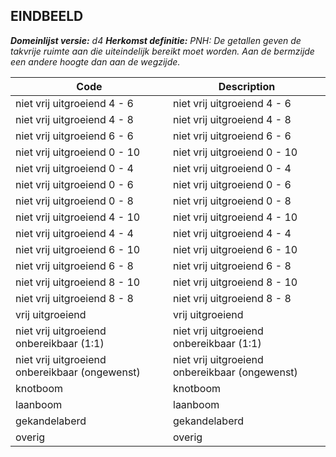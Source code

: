## EINDBEELD

*__Domeinlijst versie:__ d4*
*__Herkomst definitie:__ PNH: De getallen geven de takvrije ruimte aan die uiteindelijk bereikt moet worden. Aan de bermzijde een andere hoogte dan aan de wegzijde.*

|__Code__ |__Description__	|
|	---	|	---	|
| niet vrij uitgroeiend 4 - 6 | niet vrij uitgroeiend 4 - 6 |
| niet vrij uitgroeiend 4 - 8 | niet vrij uitgroeiend 4 - 8 |
| niet vrij uitgroeiend 6 - 6 | niet vrij uitgroeiend 6 - 6 |
| niet vrij uitgroeiend 0 - 10 | niet vrij uitgroeiend 0 - 10 |
| niet vrij uitgroeiend 0 - 4 | niet vrij uitgroeiend 0 - 4 |
| niet vrij uitgroeiend 0 - 6 | niet vrij uitgroeiend 0 - 6 |
| niet vrij uitgroeiend 0 - 8 | niet vrij uitgroeiend 0 - 8 |
| niet vrij uitgroeiend 4 - 10 | niet vrij uitgroeiend 4 - 10 |
| niet vrij uitgroeiend 4 - 4 | niet vrij uitgroeiend 4 - 4 |
| niet vrij uitgroeiend 6 - 10 | niet vrij uitgroeiend 6 - 10 |
| niet vrij uitgroeiend 6 - 8 | niet vrij uitgroeiend 6 - 8 |
| niet vrij uitgroeiend 8 - 10 | niet vrij uitgroeiend 8 - 10 |
| niet vrij uitgroeiend 8 - 8 | niet vrij uitgroeiend 8 - 8 |
| vrij uitgroeiend | vrij uitgroeiend |
| niet vrij uitgroeiend onbereikbaar (1:1) | niet vrij uitgroeiend onbereikbaar (1:1) | 
| niet vrij uitgroeiend onbereikbaar (ongewenst) | niet vrij uitgroeiend onbereikbaar (ongewenst) | 
| knotboom | knotboom |
| laanboom | laanboom |
| gekandelaberd | gekandelaberd |
| overig | overig